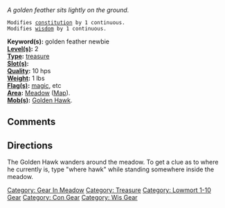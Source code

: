 *A golden feather sits lightly on the ground.*

`Modifies `[`constitution`](Constitution.md "wikilink")` by 1 continuous.`  
`Modifies `[`wisdom`](Wisdom.md "wikilink")` by 1 continuous.`

**Keyword(s):** golden feather newbie  
**[Level(s)](Object_Level.md "wikilink"):** 2  
**[Type](:Category:_Object_Types.md "wikilink"):**
[treasure](:Category:_Treasure.md "wikilink")  
**[Slot(s)](Object_Slots.md "wikilink"):** <held>  
**[Quality](Object_Quality.md "wikilink"):** 10 hps  
**[Weight](Object_Weight.md "wikilink"):** 1 lbs  
**[Flag(s)](:Category:_Object_Flags.md "wikilink"):**
[magic](Magic_Flag.md "wikilink"), etc  
**[Area](:Category:_Areas.md "wikilink"):**
[Meadow](:Category:_Meadow.md "wikilink")
([Map](Meadow_Map.md "wikilink")).  
**[Mob(s)](:Category:_Mobs.md "wikilink"):** [Golden
Hawk](Golden_Hawk "wikilink").  

## Comments

## Directions

The Golden Hawk wanders around the meadow. To get a clue as to where he
currently is, type "where hawk" while standing somewhere inside the
meadow.  

[Category: Gear In Meadow](Category:_Gear_In_Meadow "wikilink")
[Category: Treasure](Category:_Treasure "wikilink") [Category: Lowmort
1-10 Gear](Category:_Lowmort_1-10_Gear "wikilink") [Category: Con
Gear](Category:_Con_Gear "wikilink") [Category: Wis
Gear](Category:_Wis_Gear "wikilink")

